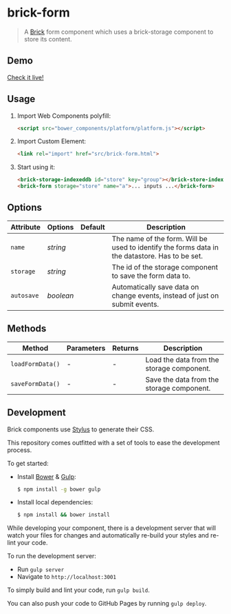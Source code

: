# brick-form

> A [Brick](https://github.com/mozbrick/brick/) form component which uses a brick-storage component to store its content.

## Demo

[Check it live!](http://mozbrick.github.io/brick-form)

## Usage

1. Import Web Components polyfill:

    ```html
    <script src="bower_components/platform/platform.js"></script>
    ```

2. Import Custom Element:

    ```html
    <link rel="import" href="src/brick-form.html">
    ```

3. Start using it:

    ```html
    <brick-storage-indexeddb id="store" key="group"></brick-store-indexeddb>
    <brick-form storage="store" name="a">... inputs ...</brick-form>
    ```

## Options

Attribute     | Options     | Default      | Description
---           | ---         | ---          | ---
`name`        | *string*    |              | The name of the form. Will be used  to identify the forms data in the datastore. Has to be set.
`storage`     | *string*    |              | The id of the storage component to save the form data to.
`autosave`    | *boolean*   |              | Automatically save data on change events, instead of just on submit events.

## Methods

Method            | Parameters   | Returns     | Description
---               | ---          | ---         | ---
`loadFormData()`  | -            | -           | Load the data from the storage component.
`saveFormData()`  | -            | -           | Save the data from the storage component.

## Development

Brick components use [Stylus](http://learnboost.github.com/stylus/) to generate their CSS.

This repository comes outfitted with a set of tools to ease the development process.

To get started:

* Install [Bower](http://bower.io/) & [Gulp](http://gulpjs.com/):

    ```sh
    $ npm install -g bower gulp
    ```

* Install local dependencies:

    ```sh
    $ npm install && bower install
    ```

While developing your component, there is a development server that will watch your files for changes and automatically re-build your styles and re-lint your code.

To run the development server:

* Run `gulp server`
* Navigate to `http://localhost:3001`

To simply build and lint your code, run `gulp build`.

You can also push your code to GitHub Pages by running `gulp deploy`.
